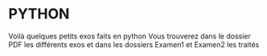 # PYTHON

Voilà quelques petits exos faits en python
Vous trouverez dans le dossier PDF les différents exos et dans les dossiers
Examen1 et Examen2 les traités

